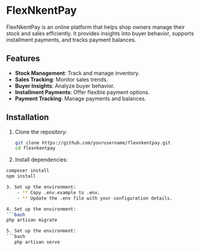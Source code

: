 # FlexNkentPay

FlexNkentPay is an online platform that helps shop owners manage their stock and sales efficiently. It provides insights into buyer behavior, supports installment payments, and tracks payment balances.

## Features

-   **Stock Management**: Track and manage inventory.
-   **Sales Tracking**: Monitor sales trends.
-   **Buyer Insights**: Analyze buyer behavior.
-   **Installment Payments**: Offer flexible payment options.
-   **Payment Tracking**: Manage payments and balances.

## Installation

1. Clone the repository:

    ```bash
    git clone https://github.com/yourusername/flexnkentpay.git
    cd flexnkentpay

    ```

2. Install dependencies:

````bash
composer install
npm install

3. Set up the environment:
    - ** Copy .env.example to .env.
    - ** Update the .env file with your configuration details.

4. Set up the environment:
```bash
php artisan migrate

5. Set up the environment:
```bash
   php artisan serve
````
